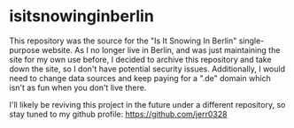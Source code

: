 isitsnowinginberlin
===================

This repository was the source for the "Is It Snowing In Berlin" single-purpose website.
As I no longer live in Berlin, and was just maintaining the site for my own use before,
I decided to archive this repository and take down the site, so I don't have potential
security issues. Additionally, I would need to change data sources and keep paying for
a ".de" domain which isn't as fun when you don't live there.

I'll likely be reviving this project in the future under a different repository, so
stay tuned to my github profile: https://github.com/jerr0328
